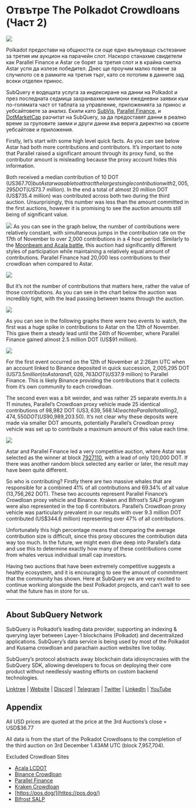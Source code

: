 # Отвътре The Polkadot Crowdloans (Част 2)

![](https://miro.medium.com/max/1400/0*MqQhXJbmnfMSqf-8)

Polkadot предостави на общността си още едно вълнуващо състезание за третия им аукцион на парачейн слот. Наскоро станахме свидетели как Parallel Finance и Astar се борят за третия слот и в крайна сметка Astar успя да излезе победител. Днес ще проучим малко повече за случилото се в рамките на третия търг, като се потопим в данните зад всеки отделен принос.

SubQuery е водещата услуга за индексиране на данни на Polkadot и през последната седмица захранвахме милиони ежедневни заявки към по-голямата част от таблата за управление, приложенията за принос и уебсайтовете за анализ. Екипи като [SubVis](https://www.subvis.io/), [Parallel Finance](https://parallel.fi/), и [DotMarketCap](https://dotmarketcap.com/) разчитат на SubQuery, за да предоставят данни в реално време за груповите заеми и други данни във верига директно на своите уебсайтове и приложения.

Firstly, let’s start with some high level quick facts. As you can see below Astar had both more contributions and contributors. It’s important to note that Parallel raised a significant amount through its proxy fund, so the contributor amount is misleading because the proxy account hides this information.

Both received a median contribution of 10 DOT (US$367.70) but Astar was able to attract the largest single contribution with 2,005,295 DOT (US$73.7 million). In the end a total of almost 20 million DOT (US$735.4 million) was contributed across both two during the third auction. Unsurprisingly, this number was less than the amount committed in the first auctions, however it is promising to see the auction amounts still being of significant value.

![](https://miro.medium.com/max/1920/1*cHMt10lANsqtkLYHCv6iWg.png) As you can see in the graph below, the number of contributions were relatively constant, with simultaneous jumps in the contribution rate on the 17th of November to over 2,000 contributions in a 4 hour period. Similarly to the [Moonbeam and Acala battle](./20211124-polkadot-crowdloans.md), this auction had significantly different styles of participation while maintaining a relatively equal amount of contributions. Parallel Finance had 20,000 less contributions to their crowdloan when compared to Astar.

![](https://miro.medium.com/max/1920/0*QLdNkyaQBBj3L9Eu)

But it’s not the number of contributions that matters here, rather the value of those contributions. As you can see in the chart below the auction was incredibly tight, with the lead passing between teams through the auction.

![](https://miro.medium.com/max/1920/0*AGGfB2oBSwoplGhv)

As you can see in the following graphs there were two events to watch, the first was a huge spike in contributions to Astar on the 12th of November. This gave them a steady lead until the 24th of November, where Parallel Finance gained almost 2.5 million DOT (US$91 million).

![](https://miro.medium.com/max/1920/0*UK4Drn6LXcjebF_V)

For the first event occurred on the 12th of November at 2:26am UTC when an account linked to Binance deposited in quick succession, 2,005,295 DOT (US$73.5 million) to Astar and 1,026,763 DOT (US$37.9 million) to Parallel Finance. This is likely Binance providing the contributions that it collects from it’s own community to each crowdloan.

The second even was a bit weirder, and was rather 25 separate events.In a 11 minutes, Parallel’s Crowdloan proxy vehicle made 25 identical contributions of 98,982 DOT (US$3,639,568.14) each to Parallel totalling 2,474,550 DOT (US$90,989,203.50). It’s not clear why these deposits were made via smaller DOT amounts, potentially Parallel’s Crowdloan proxy vehicle was set up to contribute a maximum amount of this value each time.

![](https://miro.medium.com/max/1920/0*ZErTVoVAvSJvaIsL)

Astar and Parallel Finance led a very competitive auction, where Astar was selected as the winner at block [7927110](https://polkadot.subscan.io/block/7927110), with a lead of only 120,000 DOT. If there was another random block selected any earlier or later, the result may have been quite different.

So who is contributing? Firstly there are two massive whales that are responsible for a combined 41% of all contributions and 69.34% of all value (13,756,262 DOT). These two accounts represent Parallel Finance’s Crowdloan proxy vehicle and Binance. Kraken and Bifrost’s SALP program were also represented in the top 6 contributors. Parallel’s Crowdloan proxy vehicle was particularly prevalent in our results with over 9.3 million DOT contributed (US$344.6 million) representing over 47% of all contributions.

Unfortunately this high percentage means that comparing the average contribution size is difficult, since this proxy obscures the contribution data way too much. In the future, we might even dive deep into Parallel’s data and use this to determine exactly how many of these contributions come from whales versus individual small cap investors.

Having two auctions that have been extremely competitive suggests a healthy ecosystem, and it is encouraging to see the amount of commitment that the community has shown. Here at SubQuery we are very excited to continue working alongside the best Polkadot projects, and can’t wait to see what the future has in store for us.

---

## About SubQuery Network

SubQuery is Polkadot’s leading data provider, supporting an indexing & querying layer between Layer-1 blockchains (Polkadot) and decentralized applications. SubQuery’s data service is being used by most of the Polkadot and Kusama crowdloan and parachain auction websites live today.

SubQuery’s protocol abstracts away blockchain data idiosyncrasies with the SubQuery SDK, allowing developers to focus on deploying their core product without needlessly wasting efforts on custom backend technologies.

​​​​[Linktree](https://linktr.ee/subquerynetwork) | [Website](https://subquery.network/) | [Discord](https://discord.com/invite/78zg8aBSMG) | [Telegram](https://t.me/subquerynetwork) | [Twitter](https://twitter.com/subquerynetwork) | [LinkedIn](https://www.linkedin.com/company/subquery) | [YouTube](https://www.youtube.com/channel/UCi1a6NUUjegcLHDFLr7CqLw)

## Appendix

All USD prices are quoted at the price at the 3rd Auctions’s close = USD$36.77

All data is from the start of the Polkadot Crowdloans to the completion of the third auction on 3rd December 1.43AM UTC (block 7,957,704).

Excluded Crowdloan Sites

- [Acala LCDOT](https://medium.com/acalanetwork/acala-liquid-crowdloan-dot-lcdot-launch-on-polkadot-f28d8f561157)
- [Binance Crowdloan](https://www.binance.com/en/dotslot)
- [Parallel Finance](https://crowdloan.parallel.fi/#/auction/polkadot)
- [Kraken Crowdloan](https://www.kraken.com/learn/parachain-auctions)
- [https://pos.dog/](https://pos.dog/)
- [Bifrost SALP](https://medium.com/bifrost-finance/bifrost-announces-slot-auction-liquidity-protocol-salp-weekly-report-51-57a7f69aad34)
